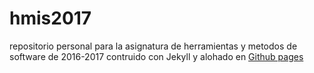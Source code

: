 # hmis2017
repositorio personal para la asignatura de herramientas y metodos de software de 2016-2017
contruido con Jekyll y alohado en [Github pages](https://panteleevnikita.github.io/hmis2017/)

